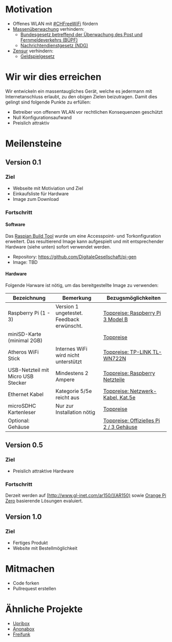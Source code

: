 # Motivation
* Offenes WLAN mit [#CHFreeWiFi](http://umap.osm.ch/en/map/chfreewifi_588) fördern
* [Massenüberwachung](https://www.digitale-gesellschaft.ch/category/uberwachung/) verhindern:
  * [Bundesgesetz betreffend der Überwachung des Post und Fernmeldeverkehrs (BÜPF)](https://www.digitale-gesellschaft.ch/tag/bupf/)
  * [Nachrichtendienstgesetz (NDG)](https://www.digitale-gesellschaft.ch/tag/nachrichtendienstgesetz/)
* [Zensur](https://www.digitale-gesellschaft.ch/category/zensur/) verhindern:
  * [Geldspielgesetz](https://www.digitale-gesellschaft.ch/tag/geldspielgesetz/)

# Wir wir dies erreichen
Wir entwickeln ein massentaugliches Gerät, welche es jedermann mit Internetanschluss erlaubt, zu den obigen Zielen beizutragen. Damit dies gelingt sind folgende Punkte zu erfüllen:

* Betreiber von offenem WLAN vor rechtlichen Konsequenzen geschützt
* Null Konfigurationsaufwand
* Preislich attraktiv

# Meilensteine
## Version 0.1
### Ziel
* Webseite mit Motiviation und Ziel
* Einkaufsliste für Hardware
* Image zum Download

### Fortschritt
#### Software
Das [Raspian Build Tool](https://github.com/RPi-Distro/pi-gen) wurde um eine Accesspoint- und Torkonfiguration erweitert. Das resultierend Image kann aufgespielt und mit entsprechender Hardware (siehe unten) sofort verwendet werden.
* Repository: https://github.com/DigitaleGesellschaft/pi-gen
* Image: TBD

#### Hardware
Folgende Harware ist nötig, um das bereitgestellte Image zu verwenden:

| Bezeichnung  | Bemerkung | Bezugsmöglichkeiten |
| ------------- | ------------- | ------------- |
| Raspberry Pi (1 - 3) | Version 1 ungetestet. Feedback erwünscht. | [Toppreise: Raspberry Pi 3 Model B](http://www.toppreise.ch/prod_445804.html)  |
| miniSD-Karte (minimal 2GB)  |  | [Toppreise](http://www.toppreise.ch/grp3_2231.html)|
| Atheros WiFi Stick | Internes WiFi wird nicht unterstützt | [Toppreise: TP-LINK TL-WN722N](http://www.toppreise.ch/prod_181529.html) |
| USB-Netzteil mit Micro USB Stecker | Mindestens 2 Ampere | [Toppreise: Raspberry Netzteile](http://www.toppreise.ch/index.php?search=netzteil+raspberry) |
| Ethernet Kabel | Kategorie 5/5e reicht aus |  [Toppreise: Netzwerk-Kabel, Kat.5e](http://www.toppreise.ch/index.php?k3=2133&manu=&o=pa)  |
| microSDHC Kartenleser | Nur zur Installation nötig | [Toppreise](http://www.toppreise.ch/index.php?search=microsd+card+reader) |
| Optional: Gehäuse | | [Toppreise: Offizielles Pi 2 / 3 Gehäuse](http://www.toppreise.ch/prod_491022.html) |

## Version 0.5
### Ziel
* Preislich attraktive Hardware

### Fortschritt
Derzeit werden auf [http://www.gl-inet.com/ar150/](AR150) sowie [Orange Pi Zero](http://www.orangepi.org/orangepizero/) basierende Lösungen evaluiert.

## Version 1.0
### Ziel
* Fertiges Produkt
* Website mit Bestellmöglichkeit

# Mitmachen
* Code forken
* Pullrequest erstellen

# Ähnliche Projekte
 * [Upribox](https://upribox.org/)
 * [Anonabox](https://www.anonabox.com/)
 * [Freifunk](https://freifunk.net/)
